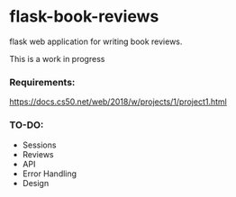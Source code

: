 # flask-book-reviews
flask web application for writing book reviews. 

This is a work in progress

### Requirements:  
https://docs.cs50.net/web/2018/w/projects/1/project1.html
  

### TO-DO:
* Sessions
* Reviews
* API
* Error Handling
* Design

